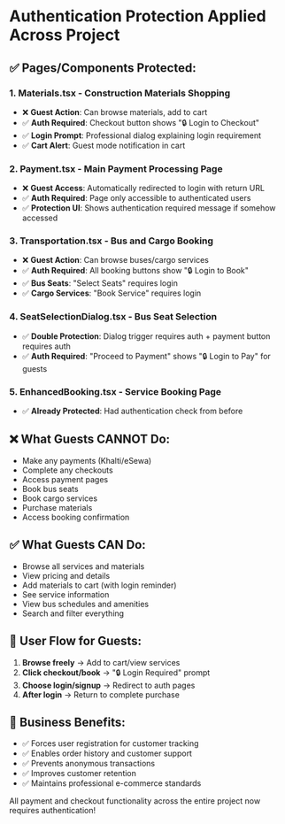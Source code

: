 # Authentication Protection Applied Across Project

## ✅ **Pages/Components Protected:**

### 1. **Materials.tsx** - Construction Materials Shopping

- ❌ **Guest Action**: Can browse materials, add to cart
- ✅ **Auth Required**: Checkout button shows "🔒 Login to Checkout"
- ✅ **Login Prompt**: Professional dialog explaining login requirement
- ✅ **Cart Alert**: Guest mode notification in cart

### 2. **Payment.tsx** - Main Payment Processing Page

- ❌ **Guest Access**: Automatically redirected to login with return URL
- ✅ **Auth Required**: Page only accessible to authenticated users
- ✅ **Protection UI**: Shows authentication required message if somehow accessed

### 3. **Transportation.tsx** - Bus and Cargo Booking

- ❌ **Guest Action**: Can browse buses/cargo services
- ✅ **Auth Required**: All booking buttons show "🔒 Login to Book"
- ✅ **Bus Seats**: "Select Seats" requires login
- ✅ **Cargo Services**: "Book Service" requires login

### 4. **SeatSelectionDialog.tsx** - Bus Seat Selection

- ✅ **Double Protection**: Dialog trigger requires auth + payment button requires auth
- ✅ **Auth Required**: "Proceed to Payment" shows "🔒 Login to Pay" for guests

### 5. **EnhancedBooking.tsx** - Service Booking Page

- ✅ **Already Protected**: Had authentication check from before

## ❌ **What Guests CANNOT Do:**

- Make any payments (Khalti/eSewa)
- Complete any checkouts
- Access payment pages
- Book bus seats
- Book cargo services
- Purchase materials
- Access booking confirmation

## ✅ **What Guests CAN Do:**

- Browse all services and materials
- View pricing and details
- Add materials to cart (with login reminder)
- See service information
- View bus schedules and amenities
- Search and filter everything

## 🔄 **User Flow for Guests:**

1. **Browse freely** → Add to cart/view services
2. **Click checkout/book** → "🔒 Login Required" prompt
3. **Choose login/signup** → Redirect to auth pages
4. **After login** → Return to complete purchase

## 🎯 **Business Benefits:**

- ✅ Forces user registration for customer tracking
- ✅ Enables order history and customer support
- ✅ Prevents anonymous transactions
- ✅ Improves customer retention
- ✅ Maintains professional e-commerce standards

All payment and checkout functionality across the entire project now requires authentication!
